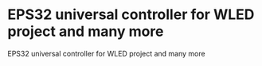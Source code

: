 # EPS32 universal controller for WLED project and many more
EPS32 universal controller for WLED project and many more

